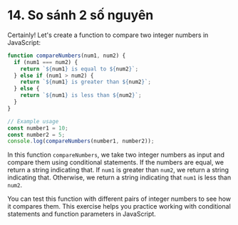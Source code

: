 # 14. So sánh 2 số nguyên

Certainly! Let's create a function to compare two integer numbers in JavaScript:

```js
function compareNumbers(num1, num2) {
  if (num1 === num2) {
    return `${num1} is equal to ${num2}`;
  } else if (num1 > num2) {
    return `${num1} is greater than ${num2}`;
  } else {
    return `${num1} is less than ${num2}`;
  }
}

// Example usage
const number1 = 10;
const number2 = 5;
console.log(compareNumbers(number1, number2));
```

In this function `compareNumbers`, we take two integer numbers as input and compare them using conditional statements. If the numbers are equal, we return a string indicating that. If `num1` is greater than `num2`, we return a string indicating that. Otherwise, we return a string indicating that `num1` is less than `num2`.

You can test this function with different pairs of integer numbers to see how it compares them. This exercise helps you practice working with conditional statements and function parameters in JavaScript.
